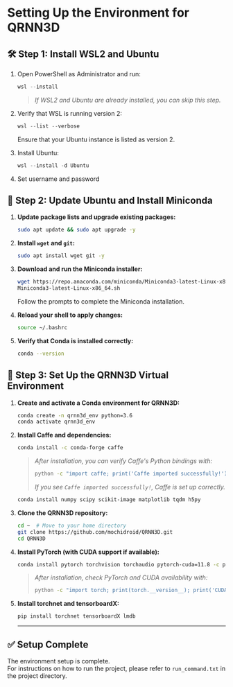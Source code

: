 # Setting Up the Environment for QRNN3D

## 🛠 Step 1: Install WSL2 and Ubuntu

1. Open PowerShell as Administrator and run:
    ```powershell
    wsl --install
    ```
    > *If WSL2 and Ubuntu are already installed, you can skip this step.*

2. Verify that WSL is running version 2:
    ```powershell
    wsl --list --verbose
    ```
    Ensure that your Ubuntu instance is listed as version 2.

3. Install Ubuntu:
    ```powershell
    wsl --install -d Ubuntu
    ```

4. Set username and password


## 🐍 Step 2: Update Ubuntu and Install Miniconda

1. **Update package lists and upgrade existing packages:**
    ```bash
    sudo apt update && sudo apt upgrade -y
    ```

2. **Install `wget` and `git`:**
    ```bash
    sudo apt install wget git -y
    ```

3. **Download and run the Miniconda installer:**
    ```bash
    wget https://repo.anaconda.com/miniconda/Miniconda3-latest-Linux-x86_64.sh
    Miniconda3-latest-Linux-x86_64.sh
    ```
    Follow the prompts to complete the Miniconda installation.

4. **Reload your shell to apply changes:**
    ```bash
    source ~/.bashrc
    ```

5. **Verify that Conda is installed correctly:**
    ```bash
    conda --version
    ```

## 🧪 Step 3: Set Up the QRNN3D Virtual Environment

1. **Create and activate a Conda environment for QRNN3D:**
    ```bash
    conda create -n qrnn3d_env python=3.6
    conda activate qrnn3d_env
    ```

2. **Install Caffe and dependencies:**
    ```bash
    conda install -c conda-forge caffe
    ```
    > *After installation, you can verify Caffe's Python bindings with:*
    > ```bash
    > python -c "import caffe; print('Caffe imported successfully!')"
    > ```
    > *If you see `Caffe imported successfully!`, Caffe is set up correctly.*

    ```bash
    conda install numpy scipy scikit-image matplotlib tqdm h5py
    ```

3. **Clone the QRNN3D repository:**
    ```bash
    cd ~  # Move to your home directory
    git clone https://github.com/mochidroid/QRNN3D.git
    cd QRNN3D
    ```

4. **Install PyTorch (with CUDA support if available):**
    ```bash
    conda install pytorch torchvision torchaudio pytorch-cuda=11.8 -c pytorch -c nvidia
    ```
    > *After installation, check PyTorch and CUDA availability with:*
    > ```bash
    > python -c "import torch; print(torch.__version__); print('CUDA available:', torch.cuda.is_available())"
    > ```

5. **Install torchnet and tensorboardX:**
    ```bash
    pip install torchnet tensorboardX lmdb
    ```

    ---

## ✅ Setup Complete

The environment setup is complete.  
For instructions on how to run the project, please refer to `run_command.txt` in the project directory.

